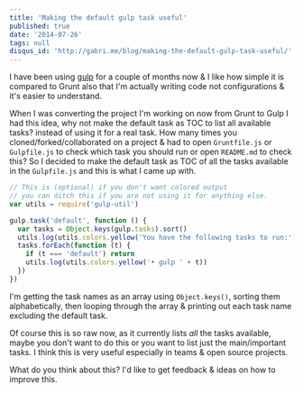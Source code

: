 ```yaml
---
title: 'Making the default gulp task useful'
published: true
date: '2014-07-26'
tags: null
disqus_id: 'http://gabri.me/blog/making-the-default-gulp-task-useful/'
---
```


I have been using
<a href="http://gulpjs.com" onclick="javascript:_gaq.push(['_trackEvent','outbound-article','http://gulpjs.com']);">gulp</a>
for a couple of months now &#038; I like how simple it is compared to Grunt also
that I'm actually writing code not configurations &#038; it's easier to
understand.

<!-- more -->

When I was converting the project I'm working on now from Grunt to Gulp I had
this idea, why not make the default task as TOC to list all available tasks?
instead of using it for a real task. How many times you
cloned/forked/collaborated on a project &#038; had to open `Gruntfile.js` or
`Gulpfile.js` to check which task you should run or open `README.md` to check
this? So I decided to make the default task as TOC of all the tasks available in
the `Gulpfile.js` and this is what I came up with.

```javascript filename=gulpfile.js
// This is (optional) if you don't want colored output
// you can ditch this if you are not using it for anything else.
var utils = require('gulp-util')

gulp.task('default', function () {
  var tasks = Object.keys(gulp.tasks).sort()
  utils.log(utils.colors.yellow('You have the following tasks to run:'))
  tasks.forEach(function (t) {
    if (t === 'default') return
    utils.log(utils.colors.yellow('• gulp ' + t))
  })
})
```

I'm getting the task names as an array using `Object.keys()`, sorting them
alphabetically, then looping through the array &#038; printing out each task
name excluding the default task.

Of course this is so raw now, as it currently lists _all_ the tasks available,
maybe you don't want to do this or you want to list just the main/important
tasks. I think this is very useful especially in teams &#038; open source
projects.

What do you think about this? I'd like to get feedback &#038; ideas on how to
improve this.
